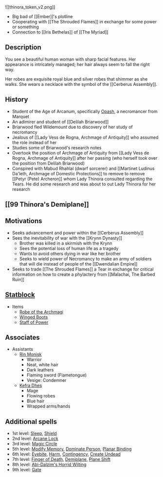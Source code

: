 ![[thinora_token_v2.png]]


* Big bad of [[Ember]]'s plotline
* Cooperating with [[The Shrouded Flames]] in exchange for some power or something
* Connection to [[Iris Bethelas]] of [[The Myriad]] 

## Description

You see a beautiful human woman with sharp facial features. Her appearance is intricately managed; her hair always seem to fall the right way.

Her robes are exquisite royal blue and silver robes that shimmer as she walks. She wears a necklace with the symbol of the [[Cerberus Assembly]].

## History
* Student of the Age of Arcanum, specifically [Opash](https://criticalrole.fandom.com/wiki/Opash), a necromancer from Marquet
* An adimirer and student of [[Delilah Briarwood]]
* Briarwood fled Wildemount due to discovery of her study of necromancy
* Jealous of [[Lady Vess de Rogna, Archmage of Antiquity]] who assumed the role instead of her
* Studies some of Briarwood's research notes
* Overtook the position of Archmage of Antiquity from [[Lady Vess de Rogna, Archmage of Antiquity]] after her passing (who herself took over the position from Delilah Briarwood)
* Conspired with Mabud Rhahlal (dwarf sorcerer) and [[Martinet Ludinus Da'leth, Archmage of Domestic Protections]] to remove to remove [[Petyr (Pete) Archeron]] whom Lady Thinora consulted regarding the Tears. He did some research and was about to out Lady Thinora for her research
## [[99 Thinora's Demiplane]]

## Motivations
* Seeks advancement and power within the [[Cerberus Assembly]]
* Sees the inevitability of war with the [[Krynn Dynasty]]
	* Brother was killed in a skirmish with the Krynn
	* Sees the potential loss of human life as a tragedy
	* Wants to avoid others dying in war like her brother
	* Seeks to wield power of Necromancy to make an army of soldiers that will die instead of people of the [[Dwendalian Empire]]
* Seeks to trade [[The Shrouded Flames]] a Tear in exchange for critical information on how to create a phylactery from [[Malachai, The Barbed Ruin]]

## [Statblock](https://www.dndbeyond.com/monsters/3838148-lady-thinora-va-del-archmage-of-antiquity)

* Items
	* [Robe of the Archmagi](https://www.dndbeyond.com/magic-items/4742-robe-of-the-archmagi)
	* [Winged Boots](https://www.dndbeyond.com/magic-items/4804-winged-boots)
	* [Staff of Power](https://www.dndbeyond.com/magic-items/4764-staff-of-power)

## Associates

* Assistants
	* [Rin Monisk](https://www.dndbeyond.com/monsters/4423157-rin-monisk)
		* Warrior
		* Neat, white hair
		* Dark leathers
		* Flaming sword (Flametongue)
		* Vesige: Condemner
	* [Kefra Dhes](https://www.dndbeyond.com/monsters/4423204-kefra-dres)
		* Mage
		* Flowing robes
		* Blue hair
		* Wrapped arms/hands
## Additional spells
* 1st level: [Sleep](https://www.dndbeyond.com/spells/sleep), [Shield](https://www.dndbeyond.com/spells/shield)
* 2nd level: [Arcane Lock](https://www.dndbeyond.com/spells/arcane-lock)
* 3rd level: [Magic Circle](https://www.dndbeyond.com/spells/magic-circle)
* 5th level: [Modify Memory](https://www.dndbeyond.com/spells/modify-memory), [Dominate Person](https://www.dndbeyond.com/spells/dominate-person), [Planar Binding](https://www.dndbeyond.com/spells/planar-binding)
* 6th level: [Eyebite](https://www.dndbeyond.com/spells/eyebite), [Harm](https://www.dndbeyond.com/spells/harm), [Contingency](https://www.dndbeyond.com/spells/contingency), [Create Undead](https://www.dndbeyond.com/spells/create-undead)
* 7th level: [Finger of Death](https://www.dndbeyond.com/spells/finger-of-death), [Demiplane](https://www.dndbeyond.com/spells/demiplane), [Plane Shift](https://www.dndbeyond.com/spells/plane-shift)
* 8th level: [Abi-Dalzim's Horrid Wilting](https://www.dndbeyond.com/spells/abi-dalzims-horrid-wilting)
* 9th level: [Gate](https://www.dndbeyond.com/spells/gate)


